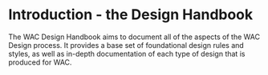 # Introduction - the Design Handbook

The WAC Design Handbook aims to document all of the aspects of the WAC Design process. It provides a base set of foundational design rules and styles, as well as in-depth documentation of each type of design that is produced for WAC.

